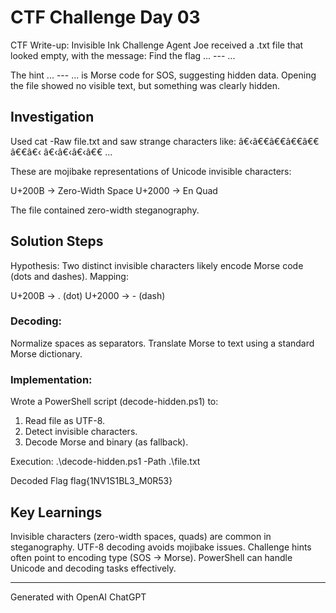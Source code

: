 # CTF Challenge Day 03
CTF Write-up: Invisible Ink
Challenge
Agent Joe received a .txt file that looked empty, with the message:
Find the flag ... --- ...

The hint ... --- ... is Morse code for SOS, suggesting hidden data. Opening the file showed no visible text, but something was clearly hidden.

## Investigation

Used cat -Raw file.txt and saw strange characters like:
â€‹â€€â€€â€€â€€ â€€â€‹ â€‹â€‹â€‹â€€ ...

These are mojibake representations of Unicode invisible characters:

U+200B → Zero-Width Space
U+2000 → En Quad

The file contained zero-width steganography.

## Solution Steps

Hypothesis: Two distinct invisible characters likely encode Morse code (dots and dashes).
Mapping:

U+200B → . (dot)
U+2000 → - (dash)

### Decoding:
Normalize spaces as separators.
Translate Morse to text using a standard Morse dictionary.


### Implementation:

Wrote a PowerShell script (decode-hidden.ps1) to:
1. Read file as UTF-8.
2. Detect invisible characters.
3. Decode Morse and binary (as fallback).

Execution:
.\decode-hidden.ps1 -Path .\file.txt

Decoded Flag
flag{1NV1S1BL3_M0R53}


## Key Learnings

Invisible characters (zero-width spaces, quads) are common in steganography.
UTF-8 decoding avoids mojibake issues.
Challenge hints often point to encoding type (SOS → Morse).
PowerShell can handle Unicode and decoding tasks effectively.

---

Generated with OpenAI ChatGPT

